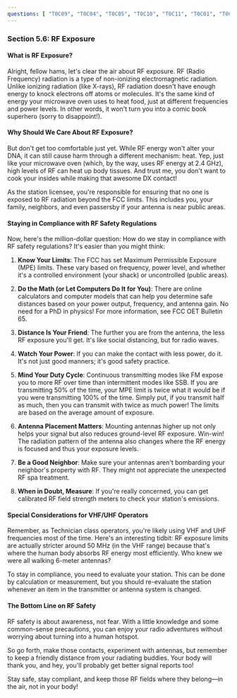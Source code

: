```yaml
---
questions: [ "T0C09", "T0C04", "T0C05", "T0C10", "T0C11", "T0C01", "T0C02", "T0C06", "T0C07", "T0C08", "T0C03", "T0C12" ]
---
```


### Section 5.6: RF Exposure

#### What is RF Exposure?

Alright, fellow hams, let's clear the air about RF exposure. RF (Radio Frequency) radiation is a type of non-ionizing electromagnetic radiation. Unlike ionizing radiation (like X-rays), RF radiation doesn't have enough energy to knock electrons off atoms or molecules. It's the same kind of energy your microwave oven uses to heat food, just at different frequencies and power levels. In other words, it won't turn you into a comic book superhero (sorry to disappoint!).

#### Why Should We Care About RF Exposure?

But don't get too comfortable just yet. While RF energy won't alter your DNA, it can still cause harm through a different mechanism: heat. Yep, just like your microwave oven (which, by the way, uses RF energy at 2.4 GHz), high levels of RF can heat up body tissues. And trust me, you don't want to cook your insides while making that awesome DX contact!

As the station licensee, you're responsible for ensuring that no one is exposed to RF radiation beyond the FCC limits. This includes you, your family, neighbors, and even passersby if your antenna is near public areas.

#### Staying in Compliance with RF Safety Regulations

Now, here's the million-dollar question: How do we stay in compliance with RF safety regulations? It's easier than you might think:

1. **Know Your Limits**: The FCC has set Maximum Permissible Exposure (MPE) limits. These vary based on frequency, power level, and whether it's a controlled environment (your shack) or uncontrolled (public areas).

2. **Do the Math (or Let Computers Do It for You)**: There are online calculators and computer models that can help you determine safe distances based on your power output, frequency, and antenna gain. No need for a PhD in physics! For more information, see FCC OET Bulletin 65.

3. **Distance Is Your Friend**: The further you are from the antenna, the less RF exposure you'll get. It's like social distancing, but for radio waves.

4. **Watch Your Power**: If you can make the contact with less power, do it. It's not just good manners; it's good safety practice.

5. **Mind Your Duty Cycle**: Continuous transmitting modes like FM expose you to more RF over time than intermittent modes like SSB. If you are transmitting 50% of the time, your MPE limit is twice what it would be if you were transmitting 100% of the time. Simply put, if you transmit half as much, then you can transmit with twice as much power! The limits are based on the average amount of exposure.

6. **Antenna Placement Matters**: Mounting antennas higher up not only helps your signal but also reduces ground-level RF exposure. Win-win! The radiation pattern of the antenna also changes where the RF energy is focused and thus your exposure levels.

7. **Be a Good Neighbor**: Make sure your antennas aren't bombarding your neighbor's property with RF. They might not appreciate the unexpected RF spa treatment.

8. **When in Doubt, Measure**: If you're really concerned, you can get calibrated RF field strength meters to check your station's emissions.

#### Special Considerations for VHF/UHF Operators

Remember, as Technician class operators, you're likely using VHF and UHF frequencies most of the time. Here's an interesting tidbit: RF exposure limits are actually stricter around 50 MHz (in the VHF range) because that's where the human body absorbs RF energy most efficiently. Who knew we were all walking 6-meter antennas?

To stay in compliance, you need to evaluate your station. This can be done by calculation or measurement, but you should re-evaluate the station whenever an item in the transmitter or antenna system is changed.

#### The Bottom Line on RF Safety

RF safety is about awareness, not fear. With a little knowledge and some common-sense precautions, you can enjoy your radio adventures without worrying about turning into a human hotspot.

So go forth, make those contacts, experiment with antennas, but remember to keep a friendly distance from your radiating buddies. Your body will thank you, and hey, you'll probably get better signal reports too!

Stay safe, stay compliant, and keep those RF fields where they belong—in the air, not in your body!

